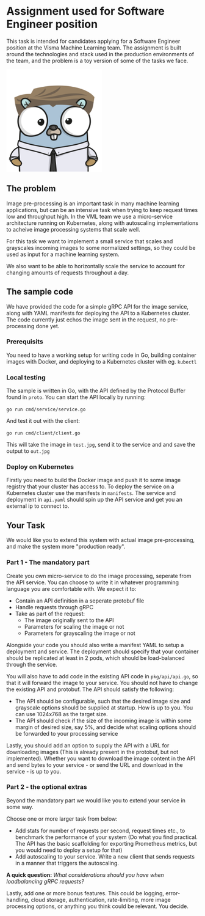 # Assignment used for Software Engineer position
This task is intended for candidates applying for a Software Engineer position at the Visma Machine Learning team. The assignment is built around the technologies and stack used in the production environments of the team, and the problem is a toy version of some of the tasks we face.


![Interview](./interview-gopher.png)


## The problem
Image pre-processing is an important task in many machine learning applications, but can be an intensive task when trying to keep request times low and throughput high. In the VML team we use a micro-service architecture running on Kubernetes, along with autoscaling implementations to acheive image processing systems that scale well.

For this task we want to implement a small service that scales and grayscales incoming images to some normalized settings, so they could be used as input for a machine learning system.

We also want to be able to horizontally scale the service to account for changing amounts of requests throughout a day.

## The sample code
We have provided the code for a simple gRPC API for the image service, along with YAML manifests for deploying the API to a Kubernetes cluster. The code currently just echos the image sent in the request, no pre-processing done yet.

### Prerequisits
You need to have a working setup for writing code in Go, building container images with Docker, and deploying to a Kubernetes cluster with eg. `kubectl`

### Local testing
The sample is written in Go, with the API defined by the Protocol Buffer found in `proto`. You can start the API locally by running:

```go run cmd/service/service.go```

And test it out with the client:

```go run cmd/client/client.go```

This will take the image in `test.jpg`, send it to the service and and save the output to `out.jpg`

### Deploy on Kubernetes
Firstly you need to build the Docker image and push it to some image registry that your cluster has access to. To deploy the service on a Kubernetes cluster use the manifests in `manifests`. The service and deployment in `api.yaml` should spin up the API service and get you an external ip to connect to.

## Your Task
We would like you to extend this system with actual image pre-processing, and make the system more "production ready".

### Part 1 - The mandatory part
Create you own micro-service to do the image processing, seperate from the API service. You can choose to write it in whatever programming language you are comfortable with. We expect it to:

* Contain an API definition in a seperate protobuf file
* Handle requests through gRPC
* Take as part of the request:
    * The image originally sent to the API
    * Parameters for scaling the image or not
    * Parameters for grayscaling the image or not

Alongside your code you should also write a manifest YAML to setup a deployment and service. The deployment should specify that your container should be replicated at least in 2 pods, which should be load-balanced through the service.

You will also have to add code in the existing API code in `pkg/api/api.go`, so that it will forward the image to your service. You should not have to change the existing API and protobuf. The API should satisfy the following:

* The API should be configurable, such that the desired image size and grayscale options should be supplied at startup. How is up to you. You can use 1024x768 as the target size.
* The API should check if the size of the incoming image is within some margin of desired size, say 5%, and decide what scaling options should be forwarded to your processing service

Lastly, you should add an option to supply the API with a URL for downloading images (This is already present in the protobuf, but not implemented). Whether you want to download the image content in the API and send bytes to your service - or send the URL and download in the service - is up to you.

### Part 2 - the optional extras
Beyond the mandatory part we would like you to extend your service in some way. 

Choose one or more larger task from below:
* Add stats for number of requests per second, request times etc., to benchmark the performance of your system (Do what you find practical. The API has the basic scaffolding for exporting Prometheus metrics, but you would need to deploy a setup for that)
* Add autoscaling to your service. Write a new client that sends requests in a manner that triggers the autoscaling.

__A quick question:__
*What considerations should you have when loadbalancing gRPC requests?*

Lastly, add one or more bonus features. This could be logging, error-handling, cloud storage, authentication, rate-limiting, more image processing options, or anything you think could be relevant. You decide.
